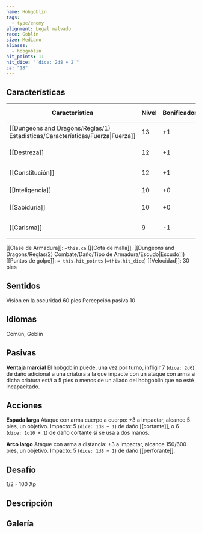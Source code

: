 ```yaml
---
name: Hobgoblin
tags:
  - type/enemy
alignment: Legal malvado
race: Goblin
size: Mediano
aliases:
  - hobgoblin
hit_points: 11
hit_dice: "`dice: 2d8 + 2`"
ca: "18"
---
```


## Características
| Característica                                                                 | Nivel | Bonificador | Lanzar dado      |
| ------------------------------------------------------------------------------ | ----- | ----------- | ---------------- |
| [[Dungeons and Dragons/Reglas/1) Estadisticas/Características/Fuerza\|Fuerza]] | 13    | +1          | `dice: 1d20 + 1` |
| [[Destreza]]                                                                   | 12    | +1          | `dice: 1d20 + 1` |
| [[Constitución]]                                                               | 12    | +1          | `dice: 1d20 + 1` |
| [[Inteligencia]]                                                               | 10    | +0          | `dice: 1d20`     |
| [[Sabiduría]]                                                                  | 10    | +0          | `dice: 1d20 + 0` |
| [[Carisma]]                                                                    | 9     | -1          | `dice: 1d20 - 1` |

[[Clase de Armadura]]: `=this.ca` ([[Cota de malla]], [[Dungeons and Dragons/Reglas/2) Combate/Daño/Tipo de Armadura/Escudo|Escudo]])
[[Puntos de golpe]]: `= this.hit_points` (`=this.hit_dice`)
[[Velocidad]]: 30 pies

## Sentidos

Visión en la oscuridad 60 pies
Percepción pasiva 10

## Idiomas

Común, Goblin

## Pasivas

**Ventaja marcial**
El hobgoblin puede, una vez por turno, infligir 7 (`dice: 2d6`) de daño adicional a una criatura a la que impacte con un ataque con arma si dicha criatura está a 5 pies o menos de un aliado del hobgoblin que no esté incapacitado.

## Acciones

**Espada larga**
Ataque con arma cuerpo a cuerpo: +3 a impactar, alcance 5 pies, un objetivo.
Impacto: 5 (`dice: 1d8 + 1`) de daño [[cortante]], o 6 (`dice: 1d10 + 1`) de daño cortante si se usa a dos manos. 

**Arco largo**
Ataque con arma a distancia: +3 a impactar, alcance 150/600 pies, un objetivo. 
Impacto: 5 (`dice: 1d8 + 1`) de daño [[perforante]].

## Desafío

1/2 - 100 Xp

## Descripción


## Galería
